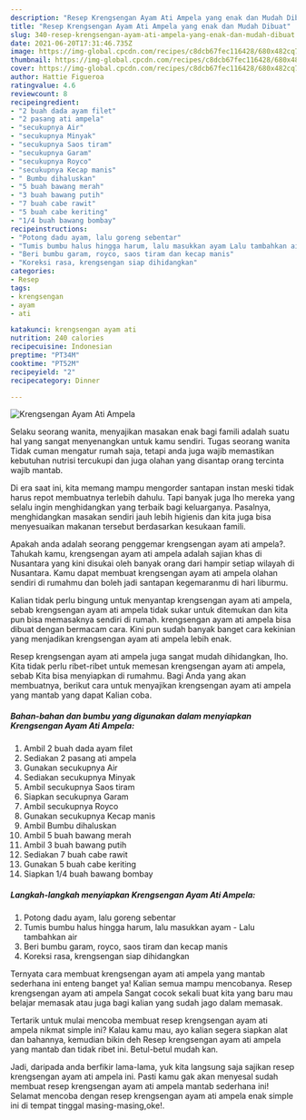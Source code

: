 ```yaml
---
description: "Resep Krengsengan Ayam Ati Ampela yang enak dan Mudah Dibuat"
title: "Resep Krengsengan Ayam Ati Ampela yang enak dan Mudah Dibuat"
slug: 340-resep-krengsengan-ayam-ati-ampela-yang-enak-dan-mudah-dibuat
date: 2021-06-20T17:31:46.735Z
image: https://img-global.cpcdn.com/recipes/c8dcb67fec116428/680x482cq70/krengsengan-ayam-ati-ampela-foto-resep-utama.jpg
thumbnail: https://img-global.cpcdn.com/recipes/c8dcb67fec116428/680x482cq70/krengsengan-ayam-ati-ampela-foto-resep-utama.jpg
cover: https://img-global.cpcdn.com/recipes/c8dcb67fec116428/680x482cq70/krengsengan-ayam-ati-ampela-foto-resep-utama.jpg
author: Hattie Figueroa
ratingvalue: 4.6
reviewcount: 8
recipeingredient:
- "2 buah dada ayam filet"
- "2 pasang ati ampela"
- "secukupnya Air"
- "secukupnya Minyak"
- "secukupnya Saos tiram"
- "secukupnya Garam"
- "secukupnya Royco"
- "secukupnya Kecap manis"
- " Bumbu dihaluskan"
- "5 buah bawang merah"
- "3 buah bawang putih"
- "7 buah cabe rawit"
- "5 buah cabe keriting"
- "1/4 buah bawang bombay"
recipeinstructions:
- "Potong dadu ayam, lalu goreng sebentar"
- "Tumis bumbu halus hingga harum, lalu masukkan ayam Lalu tambahkan air"
- "Beri bumbu garam, royco, saos tiram dan kecap manis"
- "Koreksi rasa, krengsengan siap dihidangkan"
categories:
- Resep
tags:
- krengsengan
- ayam
- ati

katakunci: krengsengan ayam ati 
nutrition: 240 calories
recipecuisine: Indonesian
preptime: "PT34M"
cooktime: "PT52M"
recipeyield: "2"
recipecategory: Dinner

---
```



![Krengsengan Ayam Ati Ampela](https://img-global.cpcdn.com/recipes/c8dcb67fec116428/680x482cq70/krengsengan-ayam-ati-ampela-foto-resep-utama.jpg)

Selaku seorang wanita, menyajikan masakan enak bagi famili adalah suatu hal yang sangat menyenangkan untuk kamu sendiri. Tugas seorang  wanita Tidak cuman mengatur rumah saja, tetapi anda juga wajib memastikan kebutuhan nutrisi tercukupi dan juga olahan yang disantap orang tercinta wajib mantab.

Di era  saat ini, kita memang mampu mengorder santapan instan meski tidak harus repot membuatnya terlebih dahulu. Tapi banyak juga lho mereka yang selalu ingin menghidangkan yang terbaik bagi keluarganya. Pasalnya, menghidangkan masakan sendiri jauh lebih higienis dan kita juga bisa menyesuaikan makanan tersebut berdasarkan kesukaan famili. 



Apakah anda adalah seorang penggemar krengsengan ayam ati ampela?. Tahukah kamu, krengsengan ayam ati ampela adalah sajian khas di Nusantara yang kini disukai oleh banyak orang dari hampir setiap wilayah di Nusantara. Kamu dapat membuat krengsengan ayam ati ampela olahan sendiri di rumahmu dan boleh jadi santapan kegemaranmu di hari liburmu.

Kalian tidak perlu bingung untuk menyantap krengsengan ayam ati ampela, sebab krengsengan ayam ati ampela tidak sukar untuk ditemukan dan kita pun bisa memasaknya sendiri di rumah. krengsengan ayam ati ampela bisa dibuat dengan bermacam cara. Kini pun sudah banyak banget cara kekinian yang menjadikan krengsengan ayam ati ampela lebih enak.

Resep krengsengan ayam ati ampela juga sangat mudah dihidangkan, lho. Kita tidak perlu ribet-ribet untuk memesan krengsengan ayam ati ampela, sebab Kita bisa menyiapkan di rumahmu. Bagi Anda yang akan membuatnya, berikut cara untuk menyajikan krengsengan ayam ati ampela yang mantab yang dapat Kalian coba.

<!--inarticleads1-->

##### Bahan-bahan dan bumbu yang digunakan dalam menyiapkan Krengsengan Ayam Ati Ampela:

1. Ambil 2 buah dada ayam filet
1. Sediakan 2 pasang ati ampela
1. Gunakan secukupnya Air
1. Sediakan secukupnya Minyak
1. Ambil secukupnya Saos tiram
1. Siapkan secukupnya Garam
1. Ambil secukupnya Royco
1. Gunakan secukupnya Kecap manis
1. Ambil  Bumbu dihaluskan
1. Ambil 5 buah bawang merah
1. Ambil 3 buah bawang putih
1. Sediakan 7 buah cabe rawit
1. Gunakan 5 buah cabe keriting
1. Siapkan 1/4 buah bawang bombay




<!--inarticleads2-->

##### Langkah-langkah menyiapkan Krengsengan Ayam Ati Ampela:

1. Potong dadu ayam, lalu goreng sebentar
1. Tumis bumbu halus hingga harum, lalu masukkan ayam - Lalu tambahkan air
1. Beri bumbu garam, royco, saos tiram dan kecap manis
1. Koreksi rasa, krengsengan siap dihidangkan




Ternyata cara membuat krengsengan ayam ati ampela yang mantab sederhana ini enteng banget ya! Kalian semua mampu mencobanya. Resep krengsengan ayam ati ampela Sangat cocok sekali buat kita yang baru mau belajar memasak atau juga bagi kalian yang sudah jago dalam memasak.

Tertarik untuk mulai mencoba membuat resep krengsengan ayam ati ampela nikmat simple ini? Kalau kamu mau, ayo kalian segera siapkan alat dan bahannya, kemudian bikin deh Resep krengsengan ayam ati ampela yang mantab dan tidak ribet ini. Betul-betul mudah kan. 

Jadi, daripada anda berfikir lama-lama, yuk kita langsung saja sajikan resep krengsengan ayam ati ampela ini. Pasti kamu gak akan menyesal sudah membuat resep krengsengan ayam ati ampela mantab sederhana ini! Selamat mencoba dengan resep krengsengan ayam ati ampela enak simple ini di tempat tinggal masing-masing,oke!.


